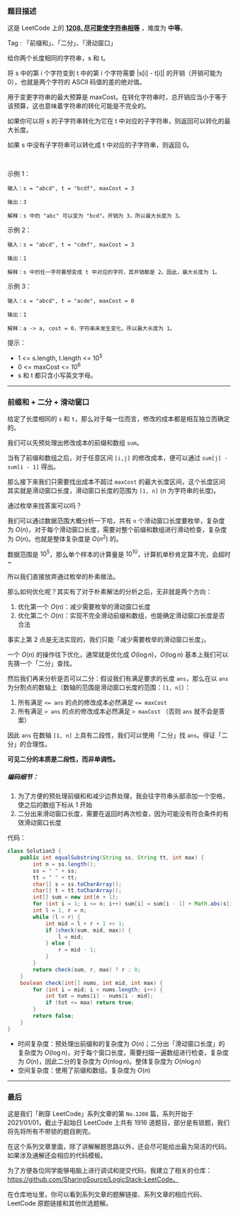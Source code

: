 ### 题目描述

这是 LeetCode 上的 **[1208. 尽可能使字符串相等](https://leetcode-cn.com/problems/get-equal-substrings-within-budget/solution/ni-bu-ke-neng-kan-bu-dong-de-qian-zhui-h-u4l1/)** ，难度为 **中等**。

Tag : 「前缀和」、「二分」、「滑动窗口」




给你两个长度相同的字符串，s 和 t。

将 s 中的第 i 个字符变到 t 中的第 i 个字符需要 |s[i] - t[i]| 的开销（开销可能为 0），也就是两个字符的 ASCII 码值的差的绝对值。

用于变更字符串的最大预算是 maxCost。在转化字符串时，总开销应当小于等于该预算，这也意味着字符串的转化可能是不完全的。

如果你可以将 s 的子字符串转化为它在 t 中对应的子字符串，则返回可以转化的最大长度。

如果 s 中没有子字符串可以转化成 t 中对应的子字符串，则返回 0。

 

示例 1：
```
输入：s = "abcd", t = "bcdf", maxCost = 3

输出：3

解释：s 中的 "abc" 可以变为 "bcd"。开销为 3，所以最大长度为 3。
```
示例 2：
```
输入：s = "abcd", t = "cdef", maxCost = 3

输出：1

解释：s 中的任一字符要想变成 t 中对应的字符，其开销都是 2。因此，最大长度为 1。
```
示例 3：
```
输入：s = "abcd", t = "acde", maxCost = 0

输出：1

解释：a -> a, cost = 0，字符串未发生变化，所以最大长度为 1。
```

提示：
* 1 <= s.length, t.length <= $10^5$
* 0 <= maxCost <= $10^6$
* s 和 t 都只含小写英文字母。

---

### 前缀和 + 二分 + 滑动窗口

给定了长度相同的 `s` 和 `t`，那么对于每一位而言，修改的成本都是相互独立而确定的。

我们可以先预处理出修改成本的前缀和数组 `sum`。

当有了前缀和数组之后，对于任意区间 `[i,j]` 的修改成本，便可以通过 `sum[j] - sum[i - 1]` 得出。

那么接下来我们只需要找出成本不超过 `maxCost` 的最大长度区间，这个长度区间其实就是滑动窗口长度，滑动窗口长度的范围为 `[1, n]` (n 为字符串的长度)。

通过枚举来找答案可以吗？

我们可以通过数据范围大概分析一下哈，共有 `n` 个滑动窗口长度要枚举，复杂度为 $O(n)$，对于每个滑动窗口长度，需要对整个前缀和数组进行滑动检查，复杂度为 $O(n)$。也就是整体复杂度是 $O(n^2)$ 的。

数据范围是 $10^5$，那么单个样本的计算量是 $10^{10}$，计算机单秒肯定算不完，会超时 ~

所以我们直接放弃通过枚举的朴素做法。

那么如何优化呢？其实有了对于朴素解法的分析之后，无非就是两个方向：

1. 优化第一个 $O(n)$：减少需要枚举的滑动窗口长度
2. 优化第二个 $O(n)$：实现不完全滑动前缀和数组，也能确定滑动窗口长度是否合法

事实上第 2 点是无法实现的，我们只能「减少需要枚举的滑动窗口长度」。

一个 $O(n)$ 的操作往下优化，通常就是优化成 $O(\log{n})$，$O(\log{n})$ 基本上我们可以先猜一个「二分」查找。

然后我们再来分析是否可以二分：假设我们有满足要求的长度 `ans`，那么在以 `ans` 为分割点的数轴上（数轴的范围是滑动窗口长度的范围：`[1, n]`）：

1. 所有满足 `<= ans` 的点的修改成本必然满足 `<= maxCost`
2. 所有满足 `> ans` 的点的修改成本必然满足 `> maxCost` （否则 `ans` 就不会是答案）

因此 `ans` 在数轴 `[1, n]` 上具有二段性，我们可以使用「二分」找 `ans`。得证「二分」的合理性。

**可见二分的本质是二段性，而非单调性。**

##### 编码细节：

1. 为了方便的预处理前缀和和减少边界处理，我会往字符串头部添加一个空格，使之后的数组下标从 1 开始
2. 二分出来滑动窗口长度，需要在返回时再次检查，因为可能没有符合条件的有效滑动窗口长度

代码：
```Java []
class Solution3 {
    public int equalSubstring(String ss, String tt, int max) {
        int n = ss.length();
        ss = " " + ss;
        tt = " " + tt;
        char[] s = ss.toCharArray();
        char[] t = tt.toCharArray();
        int[] sum = new int[n + 1];
        for (int i = 1; i <= n; i++) sum[i] = sum[i - 1] + Math.abs(s[i] - t[i]);
        int l = 1, r = n;
        while (l < r) {
            int mid = l + r + 1 >> 1;
            if (check(sum, mid, max)) {
                l = mid;
            } else {
                r = mid - 1;
            }
        }
        return check(sum, r, max) ? r : 0;
    }
    boolean check(int[] nums, int mid, int max) {
        for (int i = mid; i < nums.length; i++) {
            int tot = nums[i] - nums[i - mid];
            if (tot <= max) return true;
        }
        return false;
    }
}
```
* 时间复杂度：预处理出前缀和的复杂度为 $O(n)$；二分出「滑动窗口长度」的复杂度为 $O(\log{n})$，对于每个窗口长度，需要扫描一遍数组进行检查，复杂度为 $O(n)$，因此二分的复杂度为 $O(n\log{n})$。整体复杂度为 $O(n\log{n})$
* 空间复杂度：使用了前缀和数组。复杂度为 $O(n)$

---

### 最后

这是我们「刷穿 LeetCode」系列文章的第 `No.1208` 篇，系列开始于 2021/01/01，截止于起始日 LeetCode 上共有 1916 道题目，部分是有锁题，我们将先将所有不带锁的题目刷完。

在这个系列文章里面，除了讲解解题思路以外，还会尽可能给出最为简洁的代码。如果涉及通解还会相应的代码模板。

为了方便各位同学能够电脑上进行调试和提交代码，我建立了相关的仓库：https://github.com/SharingSource/LogicStack-LeetCode。

在仓库地址里，你可以看到系列文章的题解链接、系列文章的相应代码、LeetCode 原题链接和其他优选题解。

